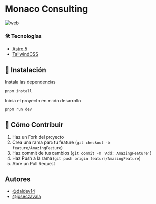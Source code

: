 # Monaco Consulting

![web](https://github.com/user-attachments/assets/c34defd3-454c-431f-abac-754a3ceb0a07)

### 🛠️ Tecnologías

- [Astro 5](https://astro.build)
- [TailwindCSS](https://tailwindcss.com)

## 🔧 Instalación

Instala las dependencias

```sh
pnpm install
```

Inicia el proyecto en modo desarrollo

```sh
pnpm run dev
```

## 🤝 Cómo Contribuir

1. Haz un Fork del proyecto
2. Crea una rama para tu feature (`git checkout -b feature/AmazingFeature`)
3. Haz commit de tus cambios (`git commit -m 'Add: AmazingFeature'`)
4. Haz Push a la rama (`git push origin feature/AmazingFeature`)
5. Abre un Pull Request

## Autores

- [@daldev14](https://www.github.com/daldev14)
- [@joseczavala](https://www.github.com/joseczavala)
